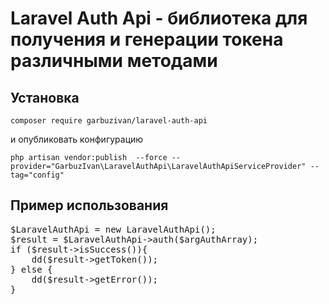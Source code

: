 # Laravel Auth Api - библиотека для получения и генерации токена различными методами

## Установка

`composer require garbuzivan/laravel-auth-api`

<p>и опубликовать конфигурацию</p>

`php artisan vendor:publish  --force --provider="GarbuzIvan\LaravelAuthApi\LaravelAuthApiServiceProvider" --tag="config"`

## Пример использования

<pre>
$LaravelAuthApi = new LaravelAuthApi();
$result = $LaravelAuthApi->auth($argAuthArray);
if ($result->isSuccess()){
    dd($result->getToken());
} else {
    dd($result->getError());
}
</pre>
